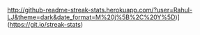 http://github-readme-streak-stats.herokuapp.com/?user=Rahul-LJ&theme=dark&date_format=M%20j%5B%2C%20Y%5D)](https://git.io/streak-stats)
